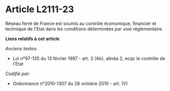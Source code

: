# Article L2111-23

Réseau ferré de France est soumis au contrôle économique, financier et technique de l'Etat dans les conditions déterminées
par voie réglementaire.

**Liens relatifs à cet article**

_Anciens textes_:

  - Loi n°97-135 du 13 février 1997 - art. 3 (Ab), alinéa 2, ecqc le contrôle de l'Etat

_Codifié par_:

  - Ordonnance n°2010-1307 du 28 octobre 2010 - art. (V)
